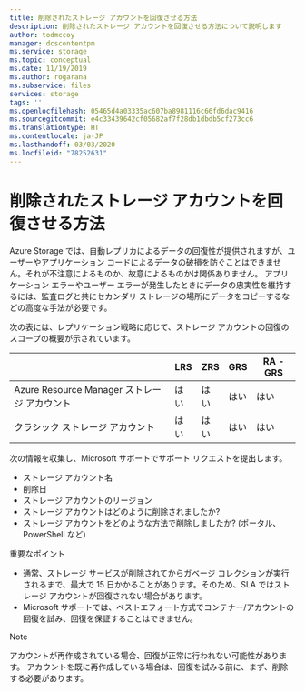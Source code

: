 ```yaml
---
title: 削除されたストレージ アカウントを回復させる方法
description: 削除されたストレージ アカウントを回復させる方法について説明します
author: todmccoy
manager: dcscontentpm
ms.service: storage
ms.topic: conceptual
ms.date: 11/19/2019
ms.author: rogarana
ms.subservice: files
services: storage
tags: ''
ms.openlocfilehash: 05465d4a03335ac607ba8981116c66fd6dac9416
ms.sourcegitcommit: e4c33439642cf05682af7f28db1dbdb5cf273cc6
ms.translationtype: HT
ms.contentlocale: ja-JP
ms.lasthandoff: 03/03/2020
ms.locfileid: "78252631"
---
```

# <a name="how-to-recover-a-deleted-storage-account"></a>削除されたストレージ アカウントを回復させる方法

Azure Storage では、自動レプリカによるデータの回復性が提供されますが、ユーザーやアプリケーション コードによるデータの破損を防ぐことはできません。それが不注意によるものか、故意によるものかは関係ありません。 アプリケーション エラーやユーザー エラーが発生したときにデータの忠実性を維持するには、監査ログと共にセカンダリ ストレージの場所にデータをコピーするなどの高度な手法が必要です。

次の表には、レプリケーション戦略に応じて、ストレージ アカウントの回復のスコープの概要が示されています。

| |LRS|ZRS|GRS|RA - GRS|
|---|---|---|---|---|
|Azure Resource Manager ストレージ アカウント|はい|はい|はい|はい|
|クラシック ストレージ アカウント|はい|はい|はい|はい|

次の情報を収集し、Microsoft サポートでサポート リクエストを提出します。

* ストレージ アカウント名
* 削除日
* ストレージ アカウントのリージョン
* ストレージ アカウントはどのように削除されましたか?
* ストレージ アカウントをどのような方法で削除しましたか? (ポータル、PowerShell など)

重要なポイント

* 通常、ストレージ サービスが削除されてからガベージ コレクションが実行されるまで、最大で 15 日かかることがあります。そのため、SLA ではストレージ アカウントが回復されない場合があります。
* Microsoft サポートでは、ベストエフォート方式でコンテナー/アカウントの回復を試み、回復を保証することはできません。

> [!NOTE]
> アカウントが再作成されている場合、回復が正常に行われない可能性があります。 アカウントを既に再作成している場合は、回復を試みる前に、まず、削除する必要があります。
